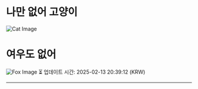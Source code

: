 
# 나만 없어 고양이

![Cat Image](https://cdn2.thecatapi.com/images/dkh.jpg)

# 여우도 없어
![Fox Image](https://randomfox.ca/images/50.jpg)
⏳ 업데이트 시간: 2025-02-13 20:39:12 (KRW)

---
